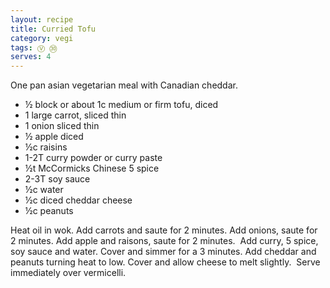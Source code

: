 ```yaml
---
layout: recipe
title: Curried Tofu
category: vegi
tags: Ⓥ ㉚
serves: 4
---
```

One pan asian vegetarian meal with Canadian cheddar.

- ½ block or about 1c medium or firm tofu, diced
- 1 large carrot, sliced thin
- 1 onion sliced thin
- ½ apple diced
- ½c raisins
- 1-2T curry powder or curry paste
- ½t McCormicks Chinese 5 spice
- 2-3T soy sauce
- ½c water
- ½c diced cheddar cheese
- ½c peanuts

Heat oil in wok. Add carrots and saute for 2 minutes. Add onions, saute for 2 minutes. Add apple and raisons, saute for 2 minutes.&nbsp; Add curry, 5 spice, soy
sauce and water. Cover and simmer for a 3 minutes. Add cheddar and peanuts turning heat to low. Cover and allow cheese to melt slightly.&nbsp; Serve immediately over vermicelli.
